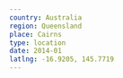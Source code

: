 ```yaml
---
country: Australia
region: Queensland
place: Cairns
type: location
date: 2014-01
latlng: -16.9205, 145.7719
---
```

